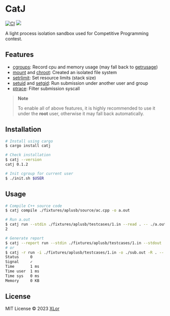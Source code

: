 # CatJ

[![CI](https://github.com/yjl9903/CatBox/actions/workflows/ci.yml/badge.svg)](https://github.com/yjl9903/CatBox/actions/workflows/ci.yml) [![](https://img.shields.io/crates/v/catj)](https://crates.io/crates/catj)

A light process isolation sandbox used for Competitive Programming contest.

## Features
 
+ [cgroups](https://man7.org/linux/man-pages/man7/cgroups.7.html): Record cpu and memory usage (may fall back to [getrusage](https://man7.org/linux/man-pages/man2/getrusage.2.html))
+ [mount](https://man7.org/linux/man-pages/man2/mount.2.html) and [chroot](https://man7.org/linux/man-pages/man2/chroot.2.html): Created an isolated file system
+ [setrlimit](https://man7.org/linux/man-pages/man2/getrlimit.2.html): Set resource limits (stack size)
+ [setuid](https://man7.org/linux/man-pages/man2/setuid.2.html) and [setgid](https://man7.org/linux/man-pages/man2/setuid.2.html): Run submission under another user and group
+ [ptrace](https://man7.org/linux/man-pages/man2/ptrace.2.html): Filter submission syscall

> **Note**
>
> To enable all of above features, it is highly recommended to use it under the **root** user, otherwise it may fall back automatically.

## Installation

```bash
# Install using cargo
$ cargo install catj

# Check installation
$ catj --version
catj 0.1.2

# Init cgroup for current user
$ ./init.sh $USER
```

## Usage

```bash
# Compile C++ source code
$ catj compile ./fixtures/aplusb/source/ac.cpp -o a.out

# Run a.out
$ catj run --stdin ./fixtures/aplusb/testcases/1.in --read . -- ./a.out
2

# Generate report
$ catj --report run --stdin ./fixtures/aplusb/testcases/1.in --stdout ./sub.out --read . -- ./a.out
# or
$ catj -r run -i ./fixtures/aplusb/testcases/1.in -o ./sub.out -R . -- ./a.out
Status     0
Signal     ✓
Time       1 ms
Time user  1 ms
Time sys   0 ms
Memory     0 KB
```

## License

MIT License © 2023 [XLor](https://github.com/yjl9903)
